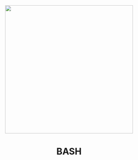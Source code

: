 <div align="center"> 
  <img src="https://user-images.githubusercontent.com/78722016/200949705-9e97983a-cf48-40b7-9e41-02ec729552b2.png" width="400">
  
  # BASH
  

